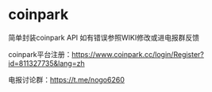 # coinpark

简单封装coinpark API 
如有错误参照WIKI修改或进电报群反馈

coinpark平台注册：https://www.coinpark.cc/login/Register?id=811327735&lang=zh

电报讨论群：https://t.me/nogo6260
